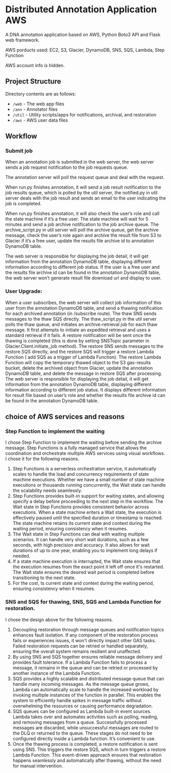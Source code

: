 # Distributed Annotation Application AWS

A DNA annotation application based on AWS, Python Boto3 API and Flask web framework.

AWS porducts used: EC2, S3, Glacier, DynamoDB, SNS, SQS, Lambda, Step Function

AWS account info is hidden.

## Project Structure
Directory contents are as follows:
* `/web` - The web app files
* `/ann` - Annotator files
* `/util` - Utility scripts/apps for notifications, archival, and restoration
* `/aws` - AWS user data files

## Workflow
### Submit job
When an annotation job is submitted in the web server, the web server sends a job request notification to the job requests queue. 

The annotation server will poll the request queue and deal with the request. 

When run.py finishes annotation, it will send a job result notification to the job results queue, which is polled by the util server, the notified.py in util server deals with the job result and sends an email to the user indicating the job is completed. 

When run.py finishes annotation, it will also check the user’s role and call the state machine if it’s a free user. The state machine will wait for 5 minutes and send a job archive notification to the job archive queue. The archive_script.py in util server will poll the archive queue, get the archive message, check the user’s role again and archive the result file from S3 to Glacier if it’s a free user, update the results file archive id to annotation DynamoDB table. 

The web server is responsible for displaying the job detail, it will get information from the annotation DynamoDB table, displaying different information according to different job status. If the user is a free user and the results file archive id can be found in the annotation DynamoDB table, the web server won’t generate result file download url and display to user.

### User Upgrade:
When a user subscribes, the web server will collect job information of this user from the annotation DynamoDB table, and send a thawing notification for each archived annotation (in /subscribe route). The thaw SNS sends messages to the thaw SQS directly. The thaw_script.py in the util server polls the thaw queue, and initiates an archive-retrieval job for each thaw message. It first attempts to initiate an expedited retrieval and uses a standard retrieval if it fails. A restore notification will be sent once the thawing is completed (this is done by setting SNSTopic parameter in Glacier.Client.initiate_job method). The restore SNS sends messages to the restore SQS directly, and the restore SQS will trigger a restore Lambda Function ( add SQS as a trigger of Lambda Function). The restore Lambda Function will copy the temporary thawed object to the S3 gas-results bucket, delete the archived object from Glacier, update the annotation DynamoDB table, and delete the message in restore SQS after processing. The web server is responsible for displaying the job detail, it will get information from the annotation DynamoDB table, displaying different information according to different job status. It displays different information for result file based on user’s role and whether the results file archive id can be found in the annotation DynamoDB table.

## choice of AWS services and reasons

### Step Function to implement the waiting
I chose Step Function to implement the waiting before sending the archive message. Step Functions is a fully managed service that allows the coordination and orchestrate multiple AWS services using visual workflows. I chose it for the following reasons. 
1. Step Functions is a serverless orchestration service, it automatically scales to handle the load and concurrency requirements of state machine executions. Whether we have a small number of state machine executions or thousands running concurrently, the Wait state can handle the scalability needs seamlessly.
2. Step Functions provides built-in support for waiting states, and allowing specify a delay before proceeding to the next step in the workflow. The Wait state in Step Functions provides consistent behavior across executions. When a state machine enters a Wait state, the execution is effectively paused until the specified duration or timestamp is reached. The state machine retains its current state and context during the waiting period, ensuring consistency when it resumes.
3. The Wait state in Step Functions can deal with waiting multiple scenarios. It can handle very short wait durations, such as a few seconds, with high precision and accuracy. It also allows for wait durations of up to one year, enabling you to implement long delays if needed.
4. If a state machine execution is interrupted, the Wait state ensures that the execution resumes from the exact point it left off once it's restarted. The Wait state ensures the desired wait period is completed before transitioning to the next state.
5. For the cost, ts current state and context during the waiting period, ensuring consistency when it resumes.

### SNS and SQS for thawing, SNS, SQS and Lambda Function for restoration.
I chose the design above for the following reasons.
1. Decoupling restoration through message queues and notification topics enhances fault isolation. If any component of the restoration process fails or experiences issues, it won't directly impact other GAS tasks. Failed restoration requests can be retried or handled separately, ensuring the overall system remains resilient and unaffected.
2. By using SNS and SQS together ensures reliable message delivery and provides fault tolerance. If a Lambda Function fails to process a message, it remains in the queue and can be retried or processed by another instance of the Lambda Function.
3. SQS provides a highly scalable and distributed message queue that can handle many incoming messages. As the message queue grows, Lambda can automatically scale to handle the increased workload by invoking multiple instances of the function in parallel. This enables the system to efficiently handle spikes in message traffic without overwhelming the resources or causing performance degradation.
4. SQS queues can be configured as Lambda built-in event sources. Lambda takes over and automates activities such as polling, reading, and removing messages from a queue. Successfully processed messages are discarded, while unsuccessful messages are routed to the DLQ or returned to the queue. These stages do not need to be configured directly inside a Lambda function. It’s convenient to use.
5. Once the thawing process is completed, a restore notification is sent using SNS. This triggers the restore SQS, which in turn triggers a restore Lambda Function. This event-driven approach ensures that restoration happens seamlessly and automatically after thawing, without the need for manual intervention.


